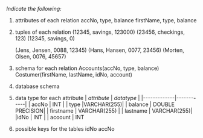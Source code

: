 *Indicate the following:*

1. attributes of each relation
   accNo, type, balance
   firstName, type, balance
2. tuples of each relation
   (12345, savings, 123000)
   (23456, checkings, 123)
   (12345, savings, 0)

   (Jens, Jensen, 0088, 12345)
   (Hans, Hansen, 0077, 23456)
   (Morten, Olsen, 0076, 45657)
3. schema for each relation
   Accounts(accNo, type, balance)
   Costumer(firstName, lastName, idNo, account)
4. database schema
   
5. data type for each attribute
   | *attribute* | *datatype* |
   |-------------|------------|
   | accNo       | INT        |
   | type        |VARCHAR(255)|
   | balance     | DOUBLE PRECISION|
   | firstname | VARCHAR(255) |
   | lastname | VARCHAR(255)|
   |idNo | INT |
   | acoount | INT
6. possible keys for the tables
   idNo
   accNo
